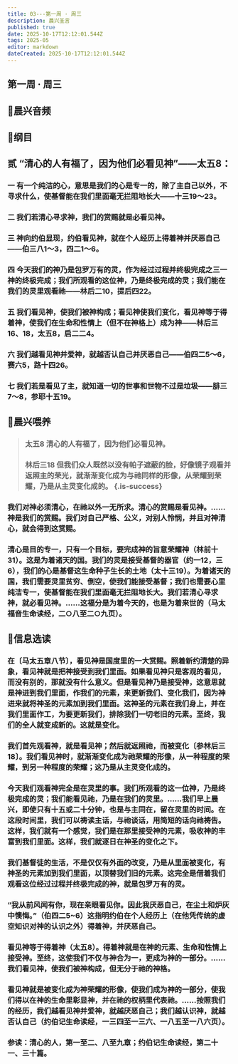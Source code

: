 ```yaml
---
title: 03---第一周 · 周三
description: 晨兴圣言
published: true
date: 2025-10-17T12:12:01.544Z
tags: 2025-05
editor: markdown
dateCreated: 2025-10-17T12:12:01.544Z
---
```


## 第一周 · 周三
## 🎵晨兴音频

## 📖纲目

## 贰    “清心的人有福了，因为他们必看见神”——太五8：

### 一    有一个纯洁的心，意思是我们的心是专一的，除了主自己以外，不寻求什么，使基督能在我们里面毫无拦阻地长大——十三19～23。

### 二    我们若清心寻求神，我们的赏赐就是必看见神。

### 三    神向约伯显现，约伯看见神，就在个人经历上得着神并厌恶自己——伯三八1～3，四二1～6。

### 四    今天我们的神乃是包罗万有的灵，作为经过过程并终极完成之三一神的终极完成；我们所观看的这位神，乃是终极完成的灵；我们能在我们的灵里观看祂——林后二10，提后四22。

### 五    我们看见神，使我们被神构成；看见神使我们变化，看见神等于得着神，使我们在生命和性情上（但不在神格上）成为神——林后三16、18，太五8，启二二4。

### 六    我们越看见神并爱神，就越否认自己并厌恶自己——伯四二5～6，赛六5，路十四26。

### 七    我们若是看见了主，就知道一切的世事和世物不过是垃圾——腓三7～8，参耶十五19。

## 📖晨兴喂养

>### 太五8    清心的人有福了，因为他们必看见神。
>
>### 林后三18    但我们众人既然以没有帕子遮蔽的脸，好像镜子观看并返照主的荣光，就渐渐变化成为与祂同样的形像，从荣耀到荣耀，乃是从主灵变化成的。 {.is-success}

### 我们对神必须清心，在祂以外一无所求。清心的赏赐是看见神。……神是我们的赏赐。我们对自己严格、公义，对别人怜悯，并且对神清心，就会得到这赏赐。

### 清心是目的专一，只有一个目标，要完成神的旨意荣耀神（林前十31）。这是为着诸天的国。我们的灵是接受基督的器官（约一12，三6），我们的心是基督这生命种子生长的土地（太十三19）。为着诸天的国，我们需要灵里贫穷、倒空，使我们能接受基督；我们也需要心里纯洁专一，使基督能在我们里面毫无拦阻地长大。我们若清心寻求神，就必看见神。……这福分是为着今天的，也是为着来世的（马太福音生命读经，二○八至二○九页）。

## 📖信息选读

### 在〔马太五章八节〕，看见神是国度里的一大赏赐。照着新约清楚的异象，看见神就是把神接受到我们里面。如果看见神只是客观的看见，而没有别的，那就没有什么意义。但是看见神乃是接受神，这意思就是神进到我们里面，作我们的元素，来更新我们、变化我们，因为神进来就将神圣的元素加到我们里面。这神圣的元素在我们身上，并在我们里面作工，为要更新我们，排除我们一切老旧的元素。至终，我们的全人就变成新的。这就是变化。

### 我们首先观看神，就是看见神；然后就返照祂，而被变化〔参林后三18〕。我们看见神时，就渐渐变化成为祂荣耀的形像，从一种程度的荣耀，到另一种程度的荣耀；这乃是从主灵变化成的。

### 今天我们观看神完全是在灵里的事。我们所观看的这一位神，乃是终极完成的灵；我们能看见祂，乃是在我们的灵里。……我们早上晨兴，即使只有十五或二十分钟，也是与主同在，留在灵里的时间。在这段时间里，我们可以祷读主话，与祂谈话，用简短的话向祂祷告。这样，我们就有一个感觉，我们是在那里接受神的元素，吸收神的丰富到我们里面。这样，我们就逐日在神圣的变化之下。

### 我们基督徒的生活，不是仅仅有外面的改变，乃是从里面被变化，有神圣的元素加到我们里面，以顶替我们旧的元素。这完全是借着我们观看这位经过过程并终极完成的神，就是包罗万有的灵。

### “我从前风闻有你，现在亲眼看见你。因此我厌恶自己，在尘土和炉灰中懊悔。”（伯四二5~6）这指明约伯在个人经历上（在他凭传统的虚空知识对神的认识之外）得着神，并厌恶自己。

### 看见神等于得着神（太五8）。得着神就是在神的元素、生命和性情上接受神。至终，这使我们不仅与神合为一，更成为神的一部分。……我们看见神，使我们被神构成，但无分于祂的神格。

### 看见神就是被变化成为神荣耀的形像，使我们成为神的一部分，使我们得以在神的生命里彰显神，并在祂的权柄里代表祂。……按照我们的经历，我们越看见神并爱神，就越厌恶自己；我们越认识神，就越否认自己（约伯记生命读经，一三四至一三六、一八五至一八六页）。

### 参读：清心的人，第一至二、八至九章；约伯记生命读经，第二十一、三十篇。
<!-- Google tag (gtag.js) -->
<script async src="https://www.googletagmanager.com/gtag/js?id=G-1P8709Z16T"></script>
<script>
  window.dataLayer = window.dataLayer || [];
  function gtag(){dataLayer.push(arguments);}
  gtag('js', new Date());

  gtag('config', 'G-1P8709Z16T');
</script>